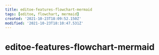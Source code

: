 ```yaml
---
title: editoe-features-flowchart-mermaid
tags: [editoe, flowchart, mermaid]
created: '2021-10-23T18:09:52.150Z'
modified: '2021-10-23T18:10:47.531Z'
---
```


# editoe-features-flowchart-mermaid

